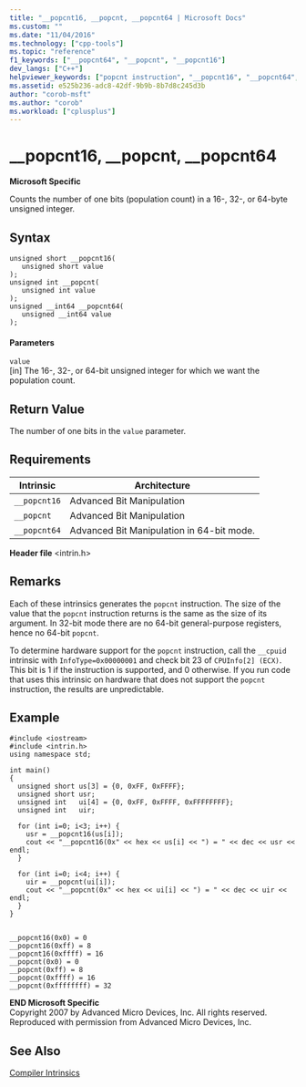 ```yaml
---
title: "__popcnt16, __popcnt, __popcnt64 | Microsoft Docs"
ms.custom: ""
ms.date: "11/04/2016"
ms.technology: ["cpp-tools"]
ms.topic: "reference"
f1_keywords: ["__popcnt64", "__popcnt", "__popcnt16"]
dev_langs: ["C++"]
helpviewer_keywords: ["popcnt instruction", "__popcnt16", "__popcnt64", "__popcnt"]
ms.assetid: e525b236-adc8-42df-9b9b-8b7d8c245d3b
author: "corob-msft"
ms.author: "corob"
ms.workload: ["cplusplus"]
---
```

# __popcnt16, __popcnt, __popcnt64
**Microsoft Specific**  
  
 Counts the number of one bits (population count) in a 16-, 32-, or 64-byte unsigned integer.  
  
## Syntax  
  
```  
unsigned short __popcnt16(  
   unsigned short value  
);  
unsigned int __popcnt(  
   unsigned int value  
);  
unsigned __int64 __popcnt64(  
   unsigned __int64 value  
);  
```  
  
#### Parameters  
`value`<br/>
[in] The 16-, 32-, or 64-bit unsigned integer for which we want the population count.  
  
## Return Value  
 The number of one bits in the `value` parameter.  
  
## Requirements  
  
|Intrinsic|Architecture|  
|---------------|------------------|  
|`__popcnt16`|Advanced Bit Manipulation|  
|`__popcnt`|Advanced Bit Manipulation|  
|`__popcnt64`|Advanced Bit Manipulation in 64-bit mode.|  
  
 **Header file** \<intrin.h>  
  
## Remarks  
 Each of these intrinsics generates the `popcnt` instruction.  The size of the value that the `popcnt` instruction returns is the same as the size of its argument.  In 32-bit mode there are no 64-bit general-purpose registers, hence no 64-bit `popcnt`.  
  
 To determine hardware support for the `popcnt` instruction, call the `__cpuid` intrinsic with `InfoType=0x00000001` and check bit 23 of `CPUInfo[2] (ECX)`. This bit is 1 if the instruction is supported, and 0 otherwise. If you run code that uses this intrinsic on hardware that does not support the `popcnt` instruction, the results are unpredictable.  
  
## Example  
  
```  
#include <iostream>   
#include <intrin.h>   
using namespace std;   
  
int main()   
{  
  unsigned short us[3] = {0, 0xFF, 0xFFFF};  
  unsigned short usr;  
  unsigned int   ui[4] = {0, 0xFF, 0xFFFF, 0xFFFFFFFF};  
  unsigned int   uir;  
  
  for (int i=0; i<3; i++) {  
    usr = __popcnt16(us[i]);  
    cout << "__popcnt16(0x" << hex << us[i] << ") = " << dec << usr << endl;  
  }  
  
  for (int i=0; i<4; i++) {  
    uir = __popcnt(ui[i]);  
    cout << "__popcnt(0x" << hex << ui[i] << ") = " << dec << uir << endl;  
  }  
}  
  
```  
  
```Output  
__popcnt16(0x0) = 0  
__popcnt16(0xff) = 8  
__popcnt16(0xffff) = 16  
__popcnt(0x0) = 0  
__popcnt(0xff) = 8  
__popcnt(0xffff) = 16  
__popcnt(0xffffffff) = 32  
```  
  
**END Microsoft Specific**  
 Copyright 2007 by Advanced Micro Devices, Inc. All rights reserved. Reproduced with permission from Advanced Micro Devices, Inc.  
  
## See Also  
 [Compiler Intrinsics](../intrinsics/compiler-intrinsics.md)
